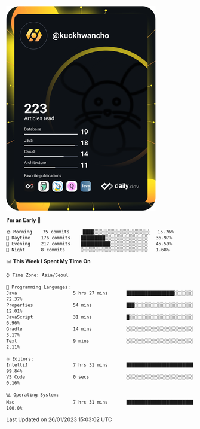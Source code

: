 <a href="https://app.daily.dev/kuckhwancho"><img src="https://github.com/kuckjwi0928/kuckjwi0928/blob/master/devcard.svg" width="400" alt="Kuckjwi Devcard"/></a>

<!--START_SECTION:waka-->
**I'm an Early 🐤** 

```text
🌞 Morning    75 commits     ████░░░░░░░░░░░░░░░░░░░░░   15.76% 
🌆 Daytime    176 commits    █████████░░░░░░░░░░░░░░░░   36.97% 
🌃 Evening    217 commits    ███████████░░░░░░░░░░░░░░   45.59% 
🌙 Night      8 commits      ░░░░░░░░░░░░░░░░░░░░░░░░░   1.68%

```


📊 **This Week I Spent My Time On** 

```text
⌚︎ Time Zone: Asia/Seoul

💬 Programming Languages: 
Java                     5 hrs 27 mins       ██████████████████░░░░░░░   72.37% 
Properties               54 mins             ███░░░░░░░░░░░░░░░░░░░░░░   12.01% 
JavaScript               31 mins             █░░░░░░░░░░░░░░░░░░░░░░░░   6.96% 
Gradle                   14 mins             ░░░░░░░░░░░░░░░░░░░░░░░░░   3.17% 
Text                     9 mins              ░░░░░░░░░░░░░░░░░░░░░░░░░   2.11%

🔥 Editors: 
IntelliJ                 7 hrs 31 mins       █████████████████████████   99.84% 
VS Code                  0 secs              ░░░░░░░░░░░░░░░░░░░░░░░░░   0.16%

💻 Operating System: 
Mac                      7 hrs 31 mins       █████████████████████████   100.0%

```


 Last Updated on 26/01/2023 15:03:02 UTC
<!--END_SECTION:waka-->
